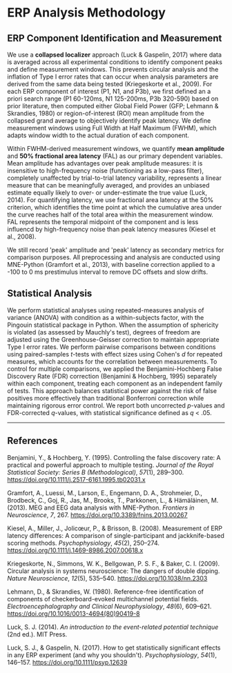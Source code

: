 # ERP Analysis Methodology

## ERP Component Identification and Measurement

We use a **collapsed localizer** approach (Luck & Gaspelin, 2017) where data is averaged across all experimental conditions to identify component peaks and define measurement windows. This prevents circular analysis and the inflation of Type I error rates that can occur when analysis parameters are derived from the same data being tested (Kriegeskorte et al., 2009). For each ERP component of interest (P1, N1, and P3b), we first defined an a priori search range (P1 60-120ms, N1 125-200ms, P3b 320-590) based on prior literature, then computed either Global Field Power (GFP; Lehmann & Skrandies, 1980) or region-of-interest (ROI) mean amplitude from the collapsed grand average to objectively identify peak latency. We define measurement windows using Full Width at Half Maximum (FWHM), which adapts window width to the actual duration of each component.

Within FWHM-derived measurement windows, we quantify **mean amplitude** and **50% fractional area latency** (FAL) as our primary dependent variables. Mean amplitude has advantages over peak amplitude measures: it is insensitive to high-frequency noise (functioning as a low-pass filter), completely unaffected by trial-to-trial latency variability, represents a linear measure that can be meaningfully averaged, and provides an unbiased estimate equally likely to over- or under-estimate the true value (Luck, 2014). For quantifying latency, we use fractional area latency at the 50% criterion, which identifies the time point at which the cumulative area under the curve reaches half of the total area within the measurement window. FAL represents the temporal midpoint of the component and is less influencd by high-frequency noise than peak latency measures (Kiesel et al., 2008). 

We still record 'peak' amplitude and 'peak' latency as secondary metrics for comparison purposes. All preprocessing and analysis are conducted using MNE-Python (Gramfort et al., 2013), with baseline correction applied to a -100 to 0 ms prestimulus interval to remove DC offsets and slow drifts.

## Statistical Analysis

We perform statistical analyses using repeated-measures analysis of variance (ANOVA) with condition as a within-subjects factor, with the Pingouin statistical package in Python. When the assumption of sphericity is violated (as assessed by Mauchly's test), degrees of freedom are adjusted using the Greenhouse-Geisser correction to maintain appropriate Type I error rates. We perform pairwise comparisons between conditions using paired-samples *t*-tests with effect sizes using Cohen's *d* for repeated measures, which accounts for the correlation between measurements. To control for multiple comparisons, we applied the Benjamini-Hochberg False Discovery Rate (FDR) correction (Benjamini & Hochberg, 1995) separately within each component, treating each component as an independent family of tests. This approach balances statistical power against the risk of false positives more effectively than traditional Bonferroni correction while maintaining rigorous error control. We report both uncorrected *p*-values and FDR-corrected *q*-values, with statistical significance defined as *q* < .05.

---

## References

Benjamini, Y., & Hochberg, Y. (1995). Controlling the false discovery rate: A practical and powerful approach to multiple testing. *Journal of the Royal Statistical Society: Series B (Methodological)*, *57*(1), 289–300. https://doi.org/10.1111/j.2517-6161.1995.tb02031.x

Gramfort, A., Luessi, M., Larson, E., Engemann, D. A., Strohmeier, D., Brodbeck, C., Goj, R., Jas, M., Brooks, T., Parkkonen, L., & Hämäläinen, M. (2013). MEG and EEG data analysis with MNE-Python. *Frontiers in Neuroscience*, *7*, 267. https://doi.org/10.3389/fnins.2013.00267

Kiesel, A., Miller, J., Jolicœur, P., & Brisson, B. (2008). Measurement of ERP latency differences: A comparison of single-participant and jackknife-based scoring methods. *Psychophysiology*, *45*(2), 250–274. https://doi.org/10.1111/j.1469-8986.2007.00618.x

Kriegeskorte, N., Simmons, W. K., Bellgowan, P. S. F., & Baker, C. I. (2009). Circular analysis in systems neuroscience: The dangers of double dipping. *Nature Neuroscience*, *12*(5), 535–540. https://doi.org/10.1038/nn.2303

Lehmann, D., & Skrandies, W. (1980). Reference-free identification of components of checkerboard-evoked multichannel potential fields. *Electroencephalography and Clinical Neurophysiology*, *48*(6), 609–621. https://doi.org/10.1016/0013-4694(80)90419-8

Luck, S. J. (2014). *An introduction to the event-related potential technique* (2nd ed.). MIT Press.

Luck, S. J., & Gaspelin, N. (2017). How to get statistically significant effects in any ERP experiment (and why you shouldn't). *Psychophysiology*, *54*(1), 146–157. https://doi.org/10.1111/psyp.12639
